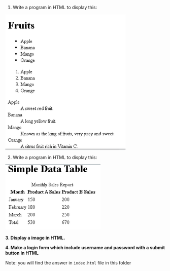 1. Write a program in HTML to display this:
<img src="img/Screenshot (229).png">

2. Write a program in HTML to display this:
<img src="img/Screenshot (230).png">

**3. Display a image in HTML.**

**4. Make a login form which include username and password with a submit button in HTML**

Note: you will find the answer in `index.html` file in this folder